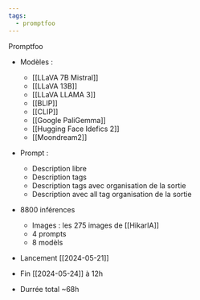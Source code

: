 ```yaml
---
tags:
  - promptfoo
---
```

Promptfoo
* Modèles :
	* [[LLaVA 7B Mistral]]
	* [[LLaVA 13B]]
	* [[LLaVA LLAMA 3]]
	* [[BLIP]]
	* [[CLIP]]
	* [[Google PaliGemma]]
	* [[Hugging Face Idefics 2]]
	* [[Moondream2]]

* Prompt :
	* Description libre
	* Description tags
	* Description tags avec organisation de la sortie
	* Description avec all tag organisation de la sortie

* 8800 inférences
	* Images : les 275 images de [[HikarIA]]
	* 4 prompts
	* 8 modèls	
* Lancement [[2024-05-21]]
* Fin [[2024-05-24]] à 12h
* Durrée total ~68h

